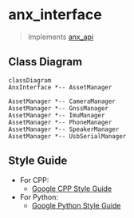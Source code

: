 # anx_interface 
> Implements [anx_api](https://github.com/flomobility/api_docs/tree/v0.1.2)

## Class Diagram
```mermaid
classDiagram
AnxInterface *-- AssetManager

AssetManager *-- CameraManager
AssetManager *-- GnssManager
AssetManager *-- ImuManager
AssetManager *-- PhoneManager
AssetManager *-- SpeakerManager
AssetManager *-- UsbSerialManager
```

## Style Guide
* For CPP:
  + [Google CPP Style Guide](https://google.github.io/styleguide/cppguide.html)
* For Python:
  + [Google Python Style Guide](https://google.github.io/styleguide/pyguide.html) 
